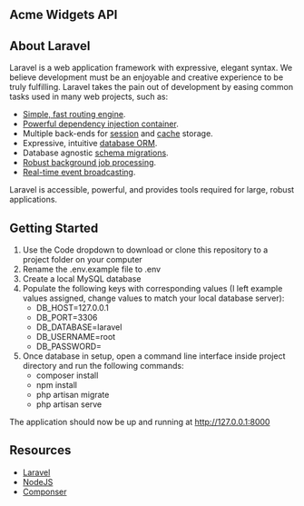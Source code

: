 ## Acme Widgets API

## About Laravel

Laravel is a web application framework with expressive, elegant syntax. We believe development must be an enjoyable and creative experience to be truly fulfilling. Laravel takes the pain out of development by easing common tasks used in many web projects, such as:

- [Simple, fast routing engine](https://laravel.com/docs/routing).
- [Powerful dependency injection container](https://laravel.com/docs/container).
- Multiple back-ends for [session](https://laravel.com/docs/session) and [cache](https://laravel.com/docs/cache) storage.
- Expressive, intuitive [database ORM](https://laravel.com/docs/eloquent).
- Database agnostic [schema migrations](https://laravel.com/docs/migrations).
- [Robust background job processing](https://laravel.com/docs/queues).
- [Real-time event broadcasting](https://laravel.com/docs/broadcasting).

Laravel is accessible, powerful, and provides tools required for large, robust applications.

## Getting Started

<ol>
<li>Use the Code dropdown to download or clone this repository to a project folder on your computer</li>
<li>Rename the .env.example file to .env</li>
<li>Create a local MySQL database</li>
<li>Populate the following keys with corresponding values (I left example values assigned, change values to match your local database server):
    <ul>
        <li>DB_HOST=127.0.0.1</li>
        <li>DB_PORT=3306</li>
        <li>DB_DATABASE=laravel</li>
        <li>DB_USERNAME=root</li>
        <li>DB_PASSWORD=</li>
    </ul>
</li>
<li>Once database in setup, open a command line interface inside project directory and run the following commands:
    <ul>
        <li>composer install</li>
        <li>npm install</li>
        <li>php artisan migrate</li>
        <li>php artisan serve</li>
    </ul>
</li>
</ol>

<p>The application should now be up and running at <a href="http://127.0.0.1:8000">http://127.0.0.1:8000</a></p>

## Resources

<ul>
<li><a href="https://laravel.com" target="_blank">Laravel</a></li>
<li><a href="https://nodejs.org/en" target="_blank">NodeJS</a></li>
<li><a href="https://getcomposer.org/" target="_blank">Componser</a></li>
</ul>
